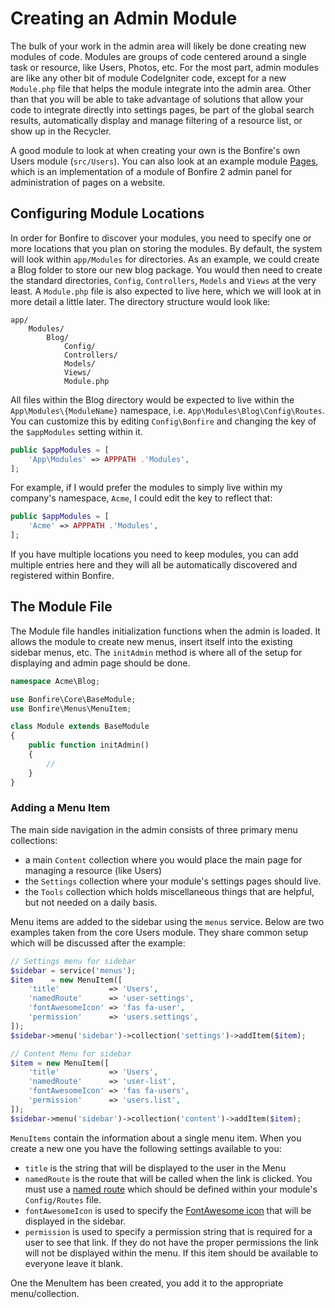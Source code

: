 # Creating an Admin Module

The bulk of your work in the admin area will likely be done creating new modules of code. Modules are groups of code
centered around a single task or resource, like Users, Photos, etc. For the most part, admin modules are like any
other bit of module CodeIgniter code, except for a new `Module.php` file that helps the module integrate
into the admin area. Other than that you will be able to take advantage of solutions that allow your code to integrate
directly into settings pages, be part of the global search results, automatically display and manage filtering of
a resource list, or show up in the Recycler.

A good module to look at when creating your own is the Bonfire's own Users module (`src/Users`). You can also look at an
example module [Pages](https://github.com/dgvirtual/bonfire2-pages-module), which is an implementation of a module of 
Bonfire 2 admin panel for administration of pages on a website.

## Configuring Module Locations

In order for Bonfire to discover your modules, you need to specify one or more locations that you plan on storing the modules. By default, the system will look within `app/Modules` for directories. As an example, we could create a Blog folder to store our new blog package. You would then need to create the standard directories, `Config`, `Controllers`, `Models` and `Views` at the very least. A `Module.php` file is also expected to live here, which we will look at in more detail a little later. The directory structure would look like:

```
app/
    Modules/
        Blog/
            Config/
            Controllers/
            Models/
            Views/
            Module.php
```

All files within the Blog directory would be expected to live within the `App\Modules\{ModuleName}` namespace, i.e. `App\Modules\Blog\Config\Routes`. You can customize this by editing `Config\Bonfire` and changing the key of the `$appModules` setting within it.

```php
public $appModules = [
    'App\Modules' => APPPATH .'Modules',
];
```

For example, if I would prefer the modules to simply live within my company's namespace, `Acme`, I could edit the key to reflect that:

```php
public $appModules = [
    'Acme' => APPPATH .'Modules',
];
```

If you have multiple locations you need to keep modules, you can add multiple entries here and they will all be automatically discovered and registered within Bonfire.

## The Module File

The Module file handles initialization functions when the admin is loaded. It allows the module to create new
menus, insert itself into the existing sidebar menus, etc. The `initAdmin` method is where all of the setup
for displaying and admin page should be done.

```php
namespace Acme\Blog;

use Bonfire\Core\BaseModule;
use Bonfire\Menus\MenuItem;

class Module extends BaseModule
{
    public function initAdmin()
    {
        //
    }
}
```

### Adding a Menu Item

The main side navigation in the admin consists of three primary menu collections:

- a main `Content` collection where you would place the main page for managing a resource (like Users)
- the `Settings` collection where your module's settings pages should live.
- the `Tools` collection which holds miscellaneous things that are helpful, but not needed on a daily basis.

Menu items are added to the sidebar using the `menus` service. Below are two examples taken from the core
Users module. They share common setup which will be discussed after the example:

```php
// Settings menu for sidebar
$sidebar = service('menus');
$item    = new MenuItem([
    'title'           => 'Users',
    'namedRoute'      => 'user-settings',
    'fontAwesomeIcon' => 'fas fa-user',
    'permission'      => 'users.settings',
]);
$sidebar->menu('sidebar')->collection('settings')->addItem($item);

// Content Menu for sidebar
$item = new MenuItem([
    'title'           => 'Users',
    'namedRoute'      => 'user-list',
    'fontAwesomeIcon' => 'fas fa-users',
    'permission'      => 'users.list',
]);
$sidebar->menu('sidebar')->collection('content')->addItem($item);
```

`MenuItems` contain the information about a single menu item. When you create a new one you have the following
settings available to you:

- `title` is the string that will be displayed to the user in the Menu
- `namedRoute` is the route that will be called when the link is clicked. You must use a
  [named route](https://codeigniter.com/user_guide/incoming/routing.html#using-named-routes) which should be defined
  within your module's `Config/Routes` file.
- `fontAwesomeIcon` is used to specify the [FontAwesome icon](https://fontawesome.com/) that will be displayed in the sidebar.
- `permission` is used to specify a permission string that is required for a user to see that link. If they do not have
  the proper permissions the link will not be displayed within the menu. If this item should be available to everyone
  leave it blank.

One the MenuItem has been created, you add it to the appropriate menu/collection.
